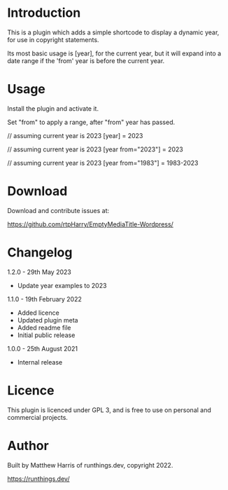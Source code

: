 # Introduction
This is a plugin which adds a simple shortcode to display a dynamic
year, for use in copyright statements.

Its most basic usage is [year], for the current year, but it will expand
into a date range if the 'from' year is before the current year.

# Usage
Install the plugin and activate it.

Set "from" to apply a range, after "from" year has passed.

// assuming current year is 2023
[year] = 2023

// assuming current year is 2023
[year from="2023"] = 2023

// assuming current year is 2023
[year from="1983"] = 1983-2023

# Download
Download and contribute issues at:

https://github.com/rtpHarry/EmptyMediaTitle-Wordpress/

# Changelog

1.2.0 - 29th May 2023

- Update year examples to 2023

1.1.0 - 19th February 2022

- Added licence
- Updated plugin meta
- Added readme file
- Initial public release

1.0.0 - 25th August 2021

- Internal release

# Licence
This plugin is licenced under GPL 3, and is free to use on personal and 
commercial projects.

# Author
Built by Matthew Harris of runthings.dev, copyright 2022.

https://runthings.dev/
